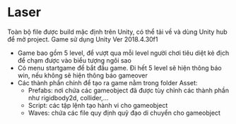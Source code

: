 # Laser
Toàn bộ file được build mặc định trên Unity, có thể tải về và dùng Unity hub để mở project. Game sử dụng Unity Ver 2018.4.30f1
* Game bao gồm 5 level, để vượt qua mỗi level người chơi tiêu diệt kẻ địch để chạm được vào biểu tượng ngôi sao
* Có menu startgame để bắt đầu game. Đi hết 5 level sẽ hiện thông báo win, nếu không sẽ hiện thông báo gameover
* Các thành phần chính để tạo ra game nằm trong folder Asset:
  - Prefabs: nơi chứa các gameobject đã được tùy chỉnh các thành phần như rigidbody2d, collider,...
  - Script: các tập lệnh tạo hành vi cho gameobject
  - Waves: chứa các file quy định quỹ đạo di chuyển cho gameobject
